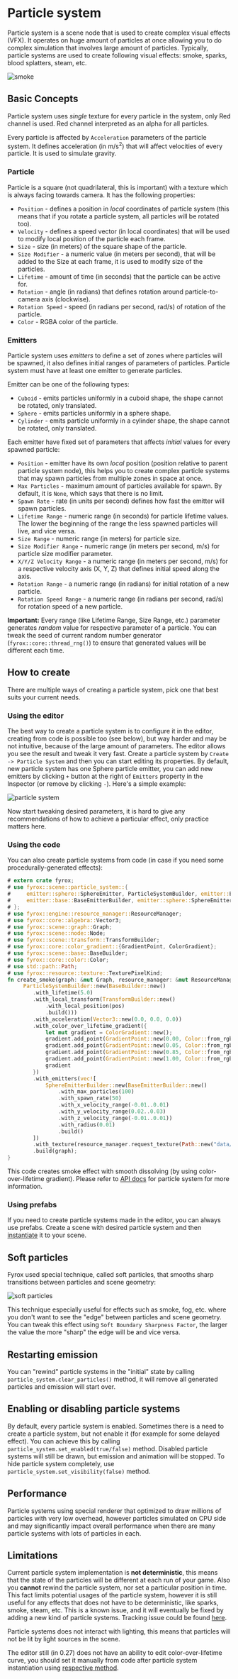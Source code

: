 # Particle system 

Particle system is a scene node that is used to create complex visual effects (VFX). It operates on huge amount
of particles at once allowing you to do complex simulation that involves large amount of particles. Typically,
particle systems are used to create following visual effects: smoke, sparks, blood splatters, steam, etc. 

![smoke](./particle_system_example.png)

## Basic Concepts

Particle system uses _single_ texture for every particle in the system, only Red channel is used. Red channel interpreted
as an alpha for all particles.

Every particle is affected by `Acceleration` parameters of the particle system. It defines acceleration 
(in m/s<sup>2</sup>) that will affect velocities of every particle. It is used to simulate gravity.

### Particle

Particle is a square (not quadrilateral, this is important) with a texture which is always facing towards camera. It
has the following properties:

- `Position` - defines a position in _local_ coordinates of particle system (this means that if you rotate a particle
system, all particles will be rotated too).
- `Velocity` - defines a speed vector (in local coordinates) that will be used to modify local position of the particle 
each frame.
- `Size` - size (in meters) of the square shape of the particle.
- `Size Modifier` - a numeric value (in meters per second), that will be added to the Size at each frame, it is used 
to modify size of the particles.
- `Lifetime` - amount of time (in seconds) that the particle can be active for.
- `Rotation` - angle (in radians) that defines rotation around particle-to-camera axis (clockwise).
- `Rotation Speed` - speed (in radians per second, rad/s) of rotation of the particle.
- `Color` - RGBA color of the particle.

### Emitters

Particle system uses _emitters_ to define a set of zones where particles will be spawned, it also defines initial ranges of 
parameters of particles. Particle system must have at least one emitter to generate particles. 

Emitter can be one of the following types:

- `Cuboid` - emits particles uniformly in a cuboid shape, the shape cannot be rotated, only translated.
- `Sphere` - emits particles uniformly in a sphere shape.
- `Cylinder` - emits particle uniformly in a cylinder shape, the shape cannot be rotated, only translated.

Each emitter have fixed set of parameters that affects _initial_ values for every spawned particle:

- `Position` - emitter have its own _local_ position (position relative to parent particle system node), this helps you
to create complex particle systems that may spawn particles from multiple zones in space at once.
- `Max Particles` - maximum amount of particles available for spawn. By default, it is `None`, which says that there is 
no limit.
- `Spawn Rate` - rate (in units per second) defines how fast the emitter will spawn particles.
- `Lifetime Range` - numeric range (in seconds) for particle lifetime values. The lower the beginning of the range
the less spawned particles will live, and vice versa.
- `Size Range` - numeric range (in meters) for particle size.
- `Size Modifier Range` - numeric range (in meters per second, m/s) for particle size modifier parameter.
- `X/Y/Z Velocity Range` - a numeric range (in meters per second, m/s) for a respective velocity axis (X, Y, Z) 
that defines initial speed along the axis.
- `Rotation Range` - a numeric range (in radians) for initial rotation of a new particle.
- `Rotation Speed Range` - a numeric range (in radians per second, rad/s) for rotation speed of a new particle.

**Important:** Every range (like Lifetime Range, Size Range, etc.) parameter generates _random_ value for respective 
parameter of a particle. You can tweak the seed of current random number generator (`fyrox::core::thread_rng()`) to
ensure that generated values will be different each time.

## How to create

There are multiple ways of creating a particle system, pick one that best suits your current needs.

### Using the editor

The best way to create a particle system is to configure it in the editor, creating from code is possible too (see below),
but way harder and may be not intuitive, because of the large amount of parameters. The editor allows you see the result 
and tweak it very fast. Create a particle system by `Create -> Particle System` and then you can start editing its 
properties. By default, new particle system has one Sphere particle emitter, you can add new emitters by clicking `+` 
button at the right of `Emitters` property in the Inspector (or remove by clicking `-`). Here's a simple example:

![particle system](./particle_system.png)

Now start tweaking desired parameters, it is hard to give any recommendations of how to achieve a particular effect,
only practice matters here.

### Using the code

You can also create particle systems from code (in case if you need some procedurally-generated effects):

```rust
# extern crate fyrox;
# use fyrox::scene::particle_system::{
#     emitter::sphere::SphereEmitter, ParticleSystemBuilder, emitter::Emitter,
#     emitter::base::BaseEmitterBuilder, emitter::sphere::SphereEmitterBuilder
# };
# use fyrox::engine::resource_manager::ResourceManager;
# use fyrox::core::algebra::Vector3;
# use fyrox::scene::graph::Graph;
# use fyrox::scene::node::Node;
# use fyrox::scene::transform::TransformBuilder;
# use fyrox::core::color_gradient::{GradientPoint, ColorGradient};
# use fyrox::scene::base::BaseBuilder;
# use fyrox::core::color::Color;
# use std::path::Path;
# use fyrox::resource::texture::TexturePixelKind;
fn create_smoke(graph: &mut Graph, resource_manager: &mut ResourceManager, pos: Vector3<f32>) {
     ParticleSystemBuilder::new(BaseBuilder::new()
        .with_lifetime(5.0)
        .with_local_transform(TransformBuilder::new()
            .with_local_position(pos)
            .build()))
        .with_acceleration(Vector3::new(0.0, 0.0, 0.0))
        .with_color_over_lifetime_gradient({
            let mut gradient = ColorGradient::new();
            gradient.add_point(GradientPoint::new(0.00, Color::from_rgba(150, 150, 150, 0)));
            gradient.add_point(GradientPoint::new(0.05, Color::from_rgba(150, 150, 150, 220)));
            gradient.add_point(GradientPoint::new(0.85, Color::from_rgba(255, 255, 255, 180)));
            gradient.add_point(GradientPoint::new(1.00, Color::from_rgba(255, 255, 255, 0)));
            gradient
        })
        .with_emitters(vec![
            SphereEmitterBuilder::new(BaseEmitterBuilder::new()
                .with_max_particles(100)
                .with_spawn_rate(50)
                .with_x_velocity_range(-0.01..0.01)
                .with_y_velocity_range(0.02..0.03)
                .with_z_velocity_range(-0.01..0.01))
                .with_radius(0.01)
                .build()
        ])
        .with_texture(resource_manager.request_texture(Path::new("data/particles/smoke_04.tga")))
        .build(graph);
}
```

This code creates smoke effect with smooth dissolving (by using color-over-lifetime gradient). Please refer to
[API docs](https://docs.rs/fyrox/latest/fyrox/scene/particle_system/index.html) for particle system for more information. 

### Using prefabs

If you need to create particle systems made in the editor, you can always use prefabs. Create a scene with desired
particle system and then [instantiate](../resources/model.md#instantiation) it to your scene.

## Soft particles

Fyrox used special technique, called soft particles, that smooths sharp transitions between particles and scene geometry: 

![soft particles](./soft_particles.png)

This technique especially useful for effects such as smoke, fog, etc. where you don't want to see the "edge" between 
particles and scene geometry. You can tweak this effect using `Soft Boundary Sharpness Factor`, the larger the value
the more "sharp" the edge will be and vice versa.

## Restarting emission

You can "rewind" particle systems in the "initial" state by calling `particle_system.clear_particles()` method, it 
will remove all generated particles and emission will start over.

## Enabling or disabling particle systems

By default, every particle system is enabled. Sometimes there is a need to create a particle system, but not enable
it (for example for some delayed effect). You can achieve this by calling `particle_system.set_enabled(true/false)` 
method. Disabled particle systems will still be drawn, but emission and animation will be stopped. To hide particle
system completely, use `particle_system.set_visibility(false)` method.

## Performance 

Particle systems using special renderer that optimized to draw millions of particles with very low overhead, however
particles simulated on CPU side and may significantly impact overall performance when there are many particle systems
with lots of particles in each.

## Limitations

Current particle system implementation is **not deterministic**, this means that the state of the
particles will be different at each run of your game. Also you **cannot** rewind the particle system, nor set
a particular position in time. This fact limits potential usages of the particle system, however it is still useful
for any effects that does not have to be deterministic, like sparks, smoke, steam, etc. This is a known issue, and
it will eventually be fixed by adding a new kind of particle systems. Tracking issue could be found 
[here](https://github.com/FyroxEngine/Fyrox/issues/120).

Particle systems does not interact with lighting, this means that particles will not be lit by light sources in the scene.

The editor still (in 0.27) does not have an ability to edit color-over-lifetime curve, you should set it manually
from code after particle system instantiation using 
[respective method](https://docs.rs/fyrox/latest/fyrox/scene/particle_system/struct.ParticleSystem.html#method.set_color_over_lifetime_gradient).

